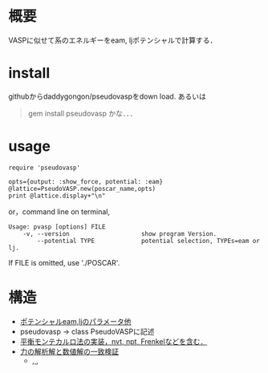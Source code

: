 # 概要
VASPに似せて系のエネルギーをeam, ljポテンシャルで計算する．

# install
githubからdaddygongon/pseudovaspをdown load. あるいは
>gem install pseudovasp
かな．．．

# usage
```
require 'pseudovasp'

opts={output: :show_force, potential: :eam}
@lattice=PseudoVASP.new(poscar_name,opts)
print @lattice.display+"\n"
```
or，command line on terminal,
```
Usage: pvasp [options] FILE
    -v, --version                    show program Version.
        --potential TYPE             potential selection, TYPEs=eam or lj.
```
If FILE is omitted, use './POSCAR'.

# 構造
- [ポテンシャルeam,ljのパラメータ他](file.atom.html)
- pseudovasp -> class PseudoVASPに記述
- [平衡モンテカルロ法の実装，nvt, npt, Frenkelなどを含む．](MonteCarloSimulations)
- [力の解析解と数値解の一致検証](force_check)
  - [ ](EAM_force),[ ](LJ_force),
